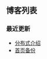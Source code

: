 ## 博客列表

### 最近更新
- [分布式介绍](blog.zhaotengfei.top/_posts/2019-08-08-分布式介绍.md)
- [首页备份](blog.zhaotengfei.top/index-back.md)